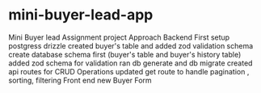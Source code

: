 # mini-buyer-lead-app
Mini Buyer lead Assignment project
Approach Backend First
setup postgress drizzle created buyer's table and added zod validation schema 
create database schema first (buyer's table and buyer's history table)
added zod schema for validation
ran db generate and db migrate
created api routes for CRUD Operations
updated get route to handle pagination , sorting, filtering 
Front end new Buyer Form
 